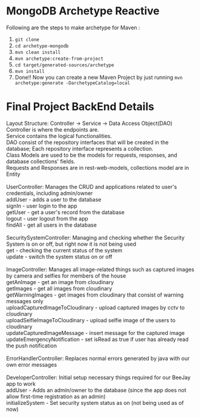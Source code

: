 # MongoDB Archetype Reactive
Following are the steps to make archetype for Maven : 
1. <code>git clone</code>
2. <code>cd archetype-mongodb</code>
3. <code>mvn clean install</code>
4. <code>mvn archetype:create-from-project</code>
5. <code>cd target/generated-sources/archetype</code>
6. <code>mvn install</code>
7. Done!!
Now you can create a new Maven Project by just running <code>mvn archetype:generate -DarchetypeCatalog=local</code>


# Final Project BackEnd Details

Layout Structure: Controller -> Service -> Data Access Object(DAO)<br/>
  Controller is where the endpoints are.<br/>
  Service contains the logical functionalities.<br/>
  DAO consist of the repository interfaces that will be created in the database; Each repository interface represents a collection.<br/>
  Class Models are used to be the models for requests, responses, and database collections' fields.<br/>
  Requests and Responses are in rest-web-models, collections model are in Entity<br/>
  <br/>
UserController: Manages the CRUD and applications related to user's credentials, including admin/owner<br/>
  addUser - adds a user to the database<br/>
  signIn - user login to the app<br/>
  getUser - get a user's record from the database<br/>
  logout - user logout from the app<br/>
  findAll - get all users in the database<br/>
  <br/>
SecuritySystemController: Managing and checking whether the Security System is on or off, but right now it is not being used<br/>
  get - checking the current status of the system<br/>
  update - switch the system status on or off<br/>
  <br/>
ImageController: Manages all image-related things such as captured images by camera and selfies for members of the house<br/>
  getAnImage - get an image from cloudinary<br/>
  getImages - get all images from cloudinary<br/>
  getWarningImages - get images from cloudinary that consist of warning messages only<br/>
  uploadCapturedImageToCloudinary - upload captured images by cctv to cloudinary<br/>
  uploadSelfieImageToCloudinary - upload selfie image of the users to cloudinary<br/>
  updateCapturedImageMessage - insert message for the captured image<br/>
  updateEmergencyNotification - set isRead as true if user has already read the push notification<br/>
  <br/>
ErrorHandlerController: Replaces normal errors generated by java with our own error messages<br/>
  <br/>
DeveloperController: Initial setup necessary things required for our BeeJay app to work<br/>
  addUser - Adds an admin/owner to the database (since the app does not allow first-time registration as an admin)<br/>
  initializeSystem - Set security system status as on (not being used as of now)<br/>

